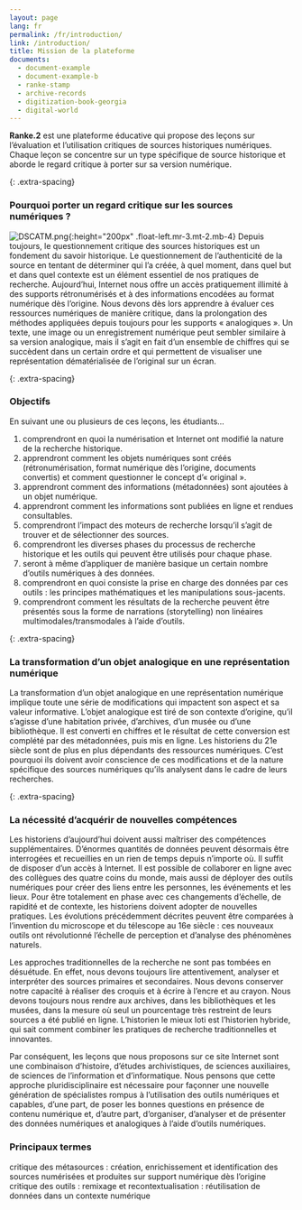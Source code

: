 ```yaml
---
layout: page
lang: fr
permalink: /fr/introduction/
link: /introduction/
title: Mission de la plateforme
documents:
  - document-example
  - document-example-b
  - ranke-stamp
  - archive-records
  - digitization-book-georgia
  - digital-world
---
```


**Ranke.2** est une plateforme éducative qui propose des leçons sur l’évaluation et l’utilisation critiques de sources historiques numériques. Chaque leçon se concentre sur un type spécifique de source historique et aborde le regard critique à porter sur sa version numérique.

{: .extra-spacing}
<!-- more -->


<!-- ![DSCATM.png](https://c2dh.github.io/ranketwo/assets/images/DSCATM.png) -->

### Pourquoi porter un regard critique sur les sources numériques ?

![DSCATM.png](https://c2dh.github.io/ranketwo/assets/images/DSCATM.png){:height="200px" .float-left.mr-3.mt-2.mb-4}
Depuis toujours, le questionnement critique des sources historiques est un fondement du savoir historique. Le questionnement de l’authenticité de la source en tentant de déterminer qui l’a créée, à quel moment, dans quel but et dans quel contexte est un élément essentiel de nos pratiques de recherche. Aujourd’hui, Internet nous offre un accès pratiquement illimité à des supports rétronumérisés et à des informations encodées au format numérique dès l’origine. Nous devons dès lors apprendre à évaluer ces ressources numériques de manière critique, dans la prolongation des méthodes appliquées depuis toujours pour les supports « analogiques ».
Un texte, une image ou un enregistrement numérique peut sembler similaire à sa version analogique, mais il s’agit en fait d’un ensemble de chiffres qui se succèdent dans un certain ordre et qui permettent de visualiser une représentation dématérialisée de l’original sur un écran.

{: .extra-spacing}
### Objectifs

En suivant une ou plusieurs de ces leçons, les étudiants...

1.	comprendront en quoi la numérisation et Internet ont modifié la nature de la recherche historique.
2.	apprendront comment les objets numériques sont créés (rétronumérisation, format numérique dès l’origine, documents convertis) et comment questionner le concept d’« original ».
3.	apprendront comment des informations (métadonnées) sont ajoutées à un objet numérique.
4.	apprendront comment les informations sont publiées en ligne et rendues consultables.
5.	comprendront l’impact des moteurs de recherche lorsqu’il s’agit de trouver et de sélectionner des sources.
6.	comprendront les diverses phases du processus de recherche historique et les outils qui peuvent être utilisés pour chaque phase.
7.	seront à même d’appliquer de manière basique un certain nombre d’outils numériques à des données.
8.	comprendront en quoi consiste la prise en charge des données par ces outils : les principes mathématiques et les manipulations sous-jacents.
9.	comprendront comment les résultats de la recherche peuvent être présentés sous la forme de narrations (storytelling) non linéaires multimodales/transmodales à l’aide d’outils.

{: .extra-spacing}
### La transformation d’un objet analogique en une représentation numérique

La transformation d’un objet analogique en une représentation numérique implique toute une série de modifications qui impactent son aspect et sa valeur informative. L’objet analogique est tiré de son contexte d’origine, qu’il s’agisse d’une habitation privée, d’archives, d’un musée ou d’une bibliothèque. Il est converti en chiffres et le résultat de cette conversion est complété par des métadonnées, puis mis en ligne.
Les historiens du 21e siècle sont de plus en plus dépendants des ressources numériques. C’est pourquoi ils doivent avoir conscience de ces modifications et de la nature spécifique des sources numériques qu’ils analysent dans le cadre de leurs recherches.


{: .extra-spacing}
### La nécessité d’acquérir de nouvelles compétences

Les historiens d’aujourd’hui doivent aussi maîtriser des compétences supplémentaires. D’énormes quantités de données peuvent désormais être interrogées et recueillies en un rien de temps depuis n’importe où. Il suffit de disposer d’un accès à Internet. Il est possible de collaborer en ligne avec des collègues des quatre coins du monde, mais aussi de déployer des outils numériques pour créer des liens entre les personnes, les événements et les lieux. Pour être totalement en phase avec ces changements d’échelle, de rapidité et de contexte, les historiens doivent adopter de nouvelles pratiques. Les évolutions précédemment décrites peuvent être comparées à l’invention du microscope et du télescope au 16e siècle : ces nouveaux outils ont révolutionné l’échelle de perception et d’analyse des phénomènes naturels.

Les approches traditionnelles de la recherche ne sont pas tombées en désuétude. En effet, nous devons toujours lire attentivement, analyser et interpréter des sources primaires et secondaires. Nous devons conserver notre capacité à réaliser des croquis et à écrire à l’encre et au crayon. Nous devons toujours nous rendre aux archives, dans les bibliothèques et les musées, dans la mesure où seul un pourcentage très restreint de leurs sources a été publié en ligne. L’historien le mieux loti est l’historien hybride, qui sait comment combiner les pratiques de recherche traditionnelles et innovantes.

Par conséquent, les leçons que nous proposons sur ce site Internet sont une combinaison d’histoire, d’études archivistiques, de sciences auxiliaires, de sciences de l’information et d’informatique. Nous pensons que cette approche pluridisciplinaire est nécessaire pour façonner une nouvelle génération de spécialistes rompus à l’utilisation des outils numériques et capables, d’une part, de poser les bonnes questions en présence de contenu numérique et, d’autre part, d’organiser, d’analyser et de présenter des données numériques et analogiques à l’aide d’outils numériques.

### Principaux termes
critique des métasources : création, enrichissement et identification des sources numérisées et produites sur support numérique dès l’origine
critique des outils :
remixage et recontextualisation : réutilisation de données dans un contexte numérique
